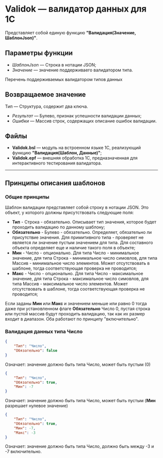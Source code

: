 # Validok — валидатор данных для 1С

Представляет собой единую функцию **"Валидация(Значение, ШаблонJson)"**.

## Параметры функции

- *ШаблонJson* — Строка в нотации JSON;
- *Значение* — значение поддерживаего валидатором типа.

Перечень поддерживаемых валидатором типов данных

## Возвращаемое значение

Тип — Структура, содержит два ключа.

- *Результат* — Булево, признак успешности валидации данных;
- *Ошибки* — Массив строк, содержащих описание ошибок валидации.

## Файлы

- **Validok.bsl** — модуль на встроенном языке 1С, реализующий функцию **"Валидация(Шаблон, Данные)"**;
- **Validok.epf** — внешняя обработка 1С, предназначенная для интерактивного тестирования валидатора.

---

## Принципы описания шаблонов

### Общие принципы

Шаблон валидации представляет собой строку в нотации JSON. Это объект, у которого должны присутствовать следующие поля:

- **Тип** - Строка - обязательно. Описывает тип значения, которое будет проходить валидацию по данному шаблону;
- **Обязательно** - Булево - обязательно. Определяет, обязательно ли присутствие значения. Для примитивного типа - проверяет не является ли значение пустым значением для типа. Для составного объекта определяет еще и наличие такого поля в объекте;
- **Мин** - Число - опционально. Для типа Число - минимальное значение, для типа Строка - минимальное число симовлов, для типа Массив - минимальное число элементов. Может отсутствовать в шаблоне, тогда соответствующая проверка не проводится;
- **Макс** - Число - опционально. Для типа Число - максимальное значение, для типа Строка - максимальное число симовлов, для типа Массив - максимальное число элементов. Может отсутствовать в шаблоне, тогда соответствующая проверка не проводится;

Если заданы **Мин** или **Макс** и значением меньше или равно 0 тогда даже при установленном флаге **Обязательно** Число 0, пустая строка или пустой массив будут проходить валидацию, так как их размер входит в диапазон. Оба работают по принципу "включительно".

### Валидация данных типа Число

```json
{
    "Тип": "Число",
    "Обязательно": false
}
```

Означает: значение должно быть типа Число, может быть пустым (0)

```json
{
    "Тип": "Число",
    "Обязательно": true,
    "Мин": -7
}
```

Означает: значение должно быть типа Число, может быть пустым (**Мин** разрешает нулевое значение)

```json
{
    "Тип": "Число",
    "Обязательно": true,
    "Мин": -7,
    "Макс": -3
}
```

Означает: значение должно быть типа Число, должно быть между -3 и -7 включительно.
